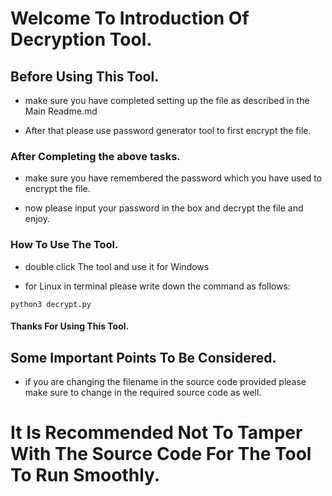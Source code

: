 # Welcome To Introduction Of Decryption Tool.

## Before Using This Tool.

- make sure you have completed setting up the file as described in the Main Readme.md

- After that please use password generator tool to first encrypt the file.

### After Completing the above tasks.

- make sure you have remembered the password which you have used to encrypt the file.

- now please input your password in the box and decrypt the file and enjoy.

### How To Use The Tool.

- double click The tool and use it for Windows

- for Linux in terminal please write down the command as follows:

```
python3 decrypt.py
```

#### Thanks For Using This Tool.

## Some Important Points To Be Considered.

- if you are changing the filename in the source code provided please make sure to change in the required source code as well.

# It Is Recommended Not To Tamper With The Source Code For The Tool To Run Smoothly.
